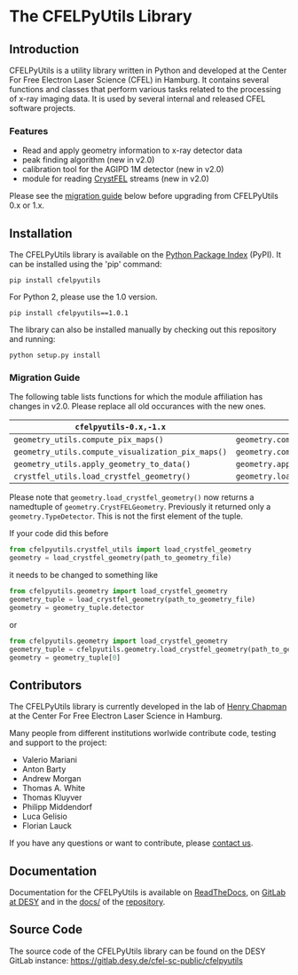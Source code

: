 # The CFELPyUtils Library

## Introduction

CFELPyUtils is a utility library written in Python and developed at the Center For Free
Electron Laser Science (CFEL) in Hamburg. It contains several functions and classes
that perform various tasks related to the processing of x-ray imaging data. It is used by
several internal and released CFEL software projects.

### Features

- Read and apply geometry information to x-ray detector data
- peak finding algorithm (new in v2.0)
- calibration tool for the AGIPD 1M detector (new in v2.0)
- module for reading [CrystFEL](https://www.desy.de/~twhite/crystfel/) streams (new in v2.0)

Please see the [migration guide](#migration-guide) below before upgrading from CFELPyUtils 0.x or 1.x.

## Installation

The CFELPyUtils library is available on the [Python Package Index](https://pypi.org/)
(PyPI). It can be installed using the 'pip' command:

    pip install cfelpyutils

For Python 2, please use the 1.0 version.

    pip install cfelpyutils==1.0.1

The library can also be installed manually by checking out this repository and running:

    python setup.py install

### Migration Guide

The following table lists functions for which the module affiliation has changes in v2.0.
Please replace all old occurances with the new ones.

| `cfelpyutils-0.x,-1.x` | `cfelpytuils-2` |
| ---------------------- | --------------- |
| `geometry_utils.compute_pix_maps()` | `geometry.compute_pix_maps()` |
| `geometry_utils.compute_visualization_pix_maps()` | `geometry.compute_visualization_pix_maps()` |
| `geometry_utils.apply_geometry_to_data()` | `geometry.apply_geometry_to_data()` |
| `crystfel_utils.load_crystfel_geometry()` | `geometry.load_crystfel_geometry()` |

Please note that `geometry.load_crystfel_geometry()` now returns a namedtuple of `geometry.CrystFELGeometry`.
Previously it returned only a `geometry.TypeDetector`.
This is not the first element of the tuple.

If your code did this before

```python
from cfelpyutils.crystfel_utils import load_crystfel_geometry
geometry = load_crystfel_geometry(path_to_geometry_file)
```

it needs to be changed to something like

```python
from cfelpyutils.geometry import load_crystfel_geometry
geometry_tuple = load_crystfel_geometry(path_to_geometry_file)
geometry = geometry_tuple.detector
```
or
```python
from cfelpyutils.geometry import load_crystfel_geometry
geometry_tuple = cfelpyutils.geometry.load_crystfel_geometry(path_to_geometry_file)
geometry = geometry_tuple[0]
```

## Contributors

The CFELPyUtils library is currently developed in the lab of
[Henry Chapman](https://cid.cfel.de/) at the Center For Free Electron Laser Science
in Hamburg.

Many people from different institutions worlwide contribute code, testing and support
to the project:

* Valerio Mariani
* Anton Barty
* Andrew Morgan
* Thomas A. White
* Thomas Kluyver
* Philipp Middendorf
* Luca Gelisio
* Florian Lauck

If you have any questions or want to contribute, please [contact us](mailto:sc@cfel.de).

## Documentation

Documentation for the CFELPyUtils is available
on [ReadTheDocs](https://readthedocs.org/projects/cfelpyutils/),
on [GitLab at DESY](https://cfel-sc-public.pages.desy.de/cfelpyutils/) and
in the [docs/](docs) of the [repository](https://gitlab.desy.de/cfel-sc-public/cfelpyutils).

## Source Code

The source code of the CFELPyUtils library can be found on the DESY GitLab instance:
https://gitlab.desy.de/cfel-sc-public/cfelpyutils
